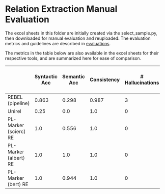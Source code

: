 # Relation Extraction Manual Evaluation

The excel sheets in this folder are initially created via the select_sample.py, then downloaded for manual evaluation and reuploaded. The evaluation metrics and guidelines are described in [evaluations](../README.md).

The metrics in the table below are also available in the excel sheets for their respective tools, and are summarized here for ease of comparison. 

|                          | Syntactic Acc | Semantic Acc | Consistency | # Hallucinations | # Triples | % Docs w/ Any Predicted Triples |
|--------------------------|---------------|--------------|-------------|------------------|-----------|---------------------------------|
| REBEL (pipeline)         | 0.863         | 0.298        | 0.987       | 3                | 4766      | 99.4                            |
| Unirel                   | 0.25          | 0.0          | 1.0         | 0                | 87        | 1.96                            |
| PL-Marker (scierc) RE    | 1.0           | 0.556        | 1.0         | 0                | 127       | 4.00                            |
| PL-Marker (albert) RE    | 1.0           | 1.0          | 1.0         | 0                | 147       | 4.37                            |
| PL-Marker (bert) RE      | 1.0           | 0.944        | 1.0         | 0                | 289       | 1.01                            |
